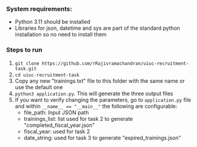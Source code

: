 ### System requirements:
- Python 3.11 should be installed
- Libraries for json, datetime and sys are part of the standard python installation so no need to install them
### Steps to run
1. `git clone https://github.com/rRajivramachandran/uiuc-recruitment-task.git`
2. `cd uiuc-recruitment-task`
3. Copy any new "trainings.txt" file to this folder with the same name or use the default one
4. `python3 application.py`. This will generate the three output files 
5. If you want to verify changing the parameters, go to `application.py` file and within `__name__ == "__main__"` the following are configurable:
    - file_path: Input JSON path
    - trainings_list: list used for task 2 to generate "completed_fiscal_year.json"
    - fiscal_year: used for task 2
    - date_string: used for task 3 to generate "expired_trainings.json"
